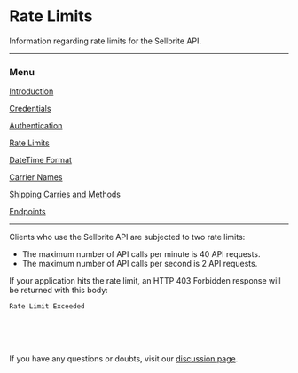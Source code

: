 # Rate Limits

Information regarding rate limits for the Sellbrite API.

---

### Menu

[Introduction](introduction)

[Credentials](credentials)

[Authentication](authentication)

[Rate Limits](rate-limits)

[DateTime Format](datetime-format)

[Carrier Names](carrier-names)

[Shipping Carries and Methods](shipping-carries)

[Endpoints](../endpoints/channels)

---

Clients who use the Sellbrite API are subjected to two rate limits:

* The maximum number of API calls per minute is 40 API requests.
* The maximum number of API calls per second is 2 API requests.

If your application hits the rate limit, an HTTP 403 Forbidden response will be returned with this body:

`Rate Limit Exceeded`

<br><br><br>

If you have any questions or doubts, visit our [discussion page](https://github.com/Sellbrite/Sellbrite-API/discussions).

